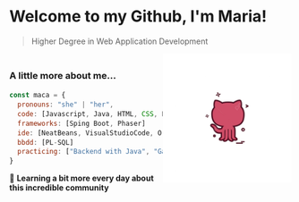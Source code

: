 # Welcome to my Github, I'm Maria! 
> Higher Degree in Web Application Development 
<img align='right' src="./github.jpg" width="230"> 




### </br>A little more about me...  

```javascript
const maca = {
  pronouns: "she" | "her",
  code: [Javascript, Java, HTML, CSS, PHP, Python],
  frameworks: [Sping Boot, Phaser]
  ide: [NeatBeans, VisualStudioCode, Oracle],
  bbdd: [PL-SQL]  
  practicing: ["Backend with Java", "Games with Phaser", "Styles with CSS"]
}

```

🫶 <b>Learning a bit more every day about this incredible community</b>


